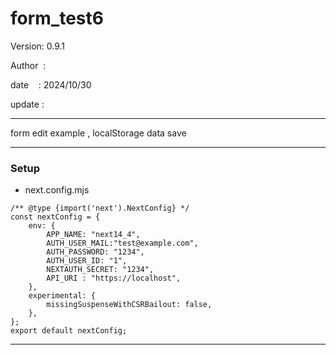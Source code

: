 ﻿# form_test6

 Version: 0.9.1

 Author  :

 date    : 2024/10/30

 update  :

***

form edit example , localStorage data save

***
### Setup
* next.config.mjs

```
/** @type {import('next').NextConfig} */
const nextConfig = {
    env: {
        APP_NAME: "next14_4",
        AUTH_USER_MAIL:"test@example.com",
        AUTH_PASSWORD: "1234",
        AUTH_USER_ID: "1",
        NEXTAUTH_SECRET: "1234",
        API_URI : "https://localhost",
    }, 
    experimental: {
        missingSuspenseWithCSRBailout: false,
    },
};
export default nextConfig;
```


***